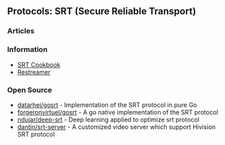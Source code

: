 ## Protocols: SRT (Secure Reliable Transport)


### Articles



### Information
- [SRT Cookbook](https://srtlab.github.io/srt-cookbook/) 
- [Restreamer](https://datarhei.com/)


### Open Source
- [datarhei/gosrt](https://github.com/datarhei/gosrt) - Implementation of the SRT protocol in pure Go
- [forgeronvirtuel/gosrt](https://github.com/forgeronvirtuel/gosrt) - A go native implementation of the SRT protocol
- [ndujar/deep-srt](https://github.com/ndujar/deep-srt) - Deep learning applied to optimize srt protocol
- [dantin/srt-server](https://github.com/dantin/srt-server) - A customized video server which support Hivision SRT protocol


